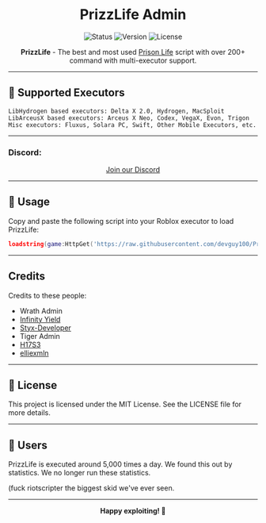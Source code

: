 <h1 align="center">PrizzLife Admin</h1>

<p align="center">
  <img src="https://img.shields.io/badge/Status-Active-green" alt="Status">
  <img src="https://img.shields.io/badge/Version-0.9.8-blue" alt="Version">
  <img src="https://img.shields.io/github/license/devguy100/PrizzLife" alt="License">
</p>

<p align="center">
  <strong>PrizzLife</strong> - The best and most used <a href="https://www.roblox.com/games/155615604/Prison-Life">Prison Life</a> script with over 200+ command with multi-executor support.
</p>

---

## 🚀 Supported Executors

```plaintext
LibHydrogen based executors: Delta X 2.0, Hydrogen, MacSploit
LibArceusX based executors: Arceus X Neo, Codex, VegaX, Evon, Trigon
Misc executors: Fluxus, Solara PC, Swift, Other Mobile Executors, etc.
```

---

### Discord:
<div style="text-align: center;">
  <a href="https://discord.gg/pnh2RyzR6W" target="_blank">Join our Discord</a>
</div>

---

## 🔗 Usage

Copy and paste the following script into your Roblox executor to load PrizzLife:

```lua
loadstring(game:HttpGet('https://raw.githubusercontent.com/devguy100/PrizzLife/main/pladmin.lua'))()
```

---

## Credits

Credits to these people:

- Wrath Admin
- [Infinity Yield](https://raw.githubusercontent.com/edgeiy/infiniteyield/master/source)
- [Styx-Developer](https://github.com/Styx-Developer)
- Tiger Admin
- [H17S3](https://github.com/h17s3)
- [elliexmln](https://github.com/elliexmln)

---

## 📜 License

This project is licensed under the MIT License. See the LICENSE file for more details.

---

## 👥 Users

PrizzLife is executed around 5,000 times a day. We found this out by statistics. We no longer run these statistics.

(fuck riotscripter the biggest skid we've ever seen.

---

<p align="center">
  <strong>Happy exploiting! 🚀</strong>
</p>
